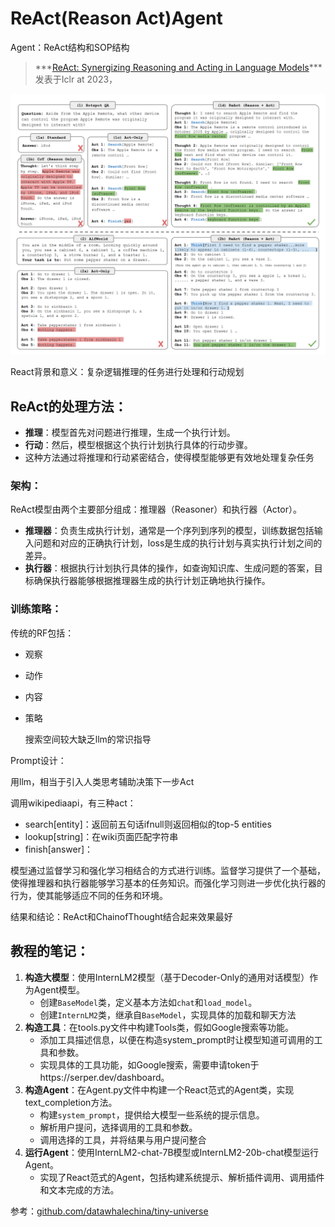 # ReAct(Reason Act)Agent

Agent：ReAct结构和SOP结构

> ***[ReAct: Synergizing Reasoning and Acting in Language Models](http://arxiv.org/abs/2210.03629)***发表于Iclr at 2023，

![React](pics/t3/React.png)

React背景和意义：复杂逻辑推理的任务进行处理和行动规划

## ReAct的处理方法：

- **推理**：模型首先对问题进行推理，生成一个执行计划。
- **行动**：然后，模型根据这个执行计划执行具体的行动步骤。
- 这种方法通过将推理和行动紧密结合，使得模型能够更有效地处理复杂任务

### 架构：

​	ReAct模型由两个主要部分组成：推理器（Reasoner）和执行器（Actor）。

- **推理器**：负责生成执行计划，通常是一个序列到序列的模型，训练数据包括输入问题和对应的正确执行计划，loss是生成的执行计划与真实执行计划之间的差异。
- **执行器**：根据执行计划执行具体的操作，如查询知识库、生成问题的答案，目标确保执行器能够根据推理器生成的执行计划正确地执行操作。

### 训练策略：

传统的RF包括：

- 观察

- 动作

- 内容

- 策略

  搜索空间较大缺乏llm的常识指导

Prompt设计：

用llm，相当于引入人类思考辅助决策下一步Act

调用wikipediaapi，有三种act：

- search[entity]：返回前五句话ifnull则返回相似的top-5 entities
- lookup[string]：在wiki页面匹配字符串
- finish[answer]：

​		模型通过监督学习和强化学习相结合的方式进行训练。监督学习提供了一个基础，使得推理器和执行器能够学习基本的任务知识。而强化学习则进一步优化执行器的行为，使其能够适应不同的任务和环境。

结果和结论：ReAct和ChainofThought结合起来效果最好

## 教程的笔记：

1. **构造大模型**：使用InternLM2模型（基于Decoder-Only的通用对话模型）作为Agent模型。
   - 创建`BaseModel`类，定义基本方法如`chat`和`load_model`。
   - 创建`InternLM2`类，继承自`BaseModel`，实现具体的加载和聊天方法
2. **构造工具**：在tools.py文件中构建Tools类，假如Google搜索等功能。
   - 添加工具描述信息，以便在构造system_prompt时让模型知道可调用的工具和参数。
   - 实现具体的工具功能，如Google搜索，需要申请token于https://serper.dev/dashboard。
3. **构造Agent**：在Agent.py文件中构建一个React范式的Agent类，实现text_completion方法。
   - 构建`system_prompt`，提供给大模型一些系统的提示信息。
   - 解析用户提问，选择调用的工具和参数。
   - 调用选择的工具，并将结果与用户提问整合
4. **运行Agent**：使用InternLM2-chat-7B模型或InternLM2-20b-chat模型运行Agent。
   - 实现了React范式的Agent，包括构建系统提示、解析插件调用、调用插件和文本完成的方法。

参考：[github.com/datawhalechina/tiny-universe](https://github.com/datawhalechina/tiny-universe/blob/main/content/TinyAgent/readme.md)
